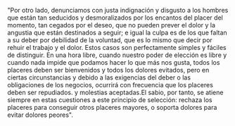 "Por otro lado, denunciamos con justa indignación y disgusto a los hombres que están tan seducidos
y desmoralizados por los encantos del placer del momento, tan cegados por el deseo, que no pueden prever
el dolor y la angustia que están destinados a seguir; e igual la culpa es de los que faltan a su deber
por debilidad de la voluntad, que es lo mismo que decir por rehuir el trabajo y el dolor. Estos casos
son perfectamente simples y fáciles de distinguir. En una hora libre, cuando nuestro poder de elección
es libre y cuando nada impide que podamos hacer lo que más nos gusta, todos los placeres deben ser
bienvenidos y todos los dolores evitados, pero en ciertas circunstancias y debido a las exigencias del
deber o las obligaciones de los negocios, ocurrirá con frecuencia que los placeres deben ser repudiados.
y molestias aceptadas.El sabio, por tanto, se atiene siempre en estas cuestiones a este principio
de selección: rechaza los placeres para conseguir otros placeres mayores, o soporta dolores para
evitar dolores peores".